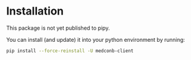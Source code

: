 # Installation

This package is not yet published to pipy.

You can install (and update) it into your python environment by running:

```bash
pip install --force-reinstall -U medconb-client
```
